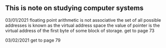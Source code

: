 ## This is note on studying computer systems
03/01/2021
floating point arithmetic is not associative
the set of all possible addresses is known as the virtual address space
the value of pointer is the virtual address of the first byte of some block of storage.
get to page 73

03/02/2021
get to page 79

